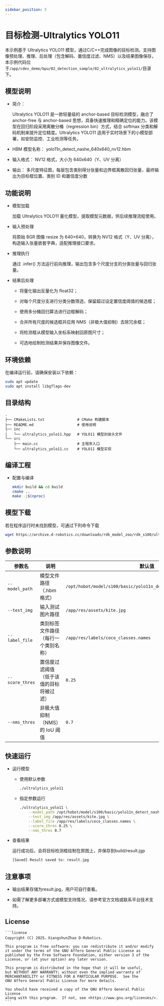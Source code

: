 ```yaml
---
sidebar_position: 5
---
```


# 目标检测-Ultralytics YOLO11

本示例基于 Ultralytics YOLO11 模型，通过C/C++完成图像的目标检测。支持图像预处理、推理、后处理（包含解码、置信度过滤、NMS）以及结果图像保存，本示例代码位于`/app/cdev_demo/bpu/02_detection_sample/02_ultralytics_yolo11/`目录下。

## 模型说明
- 简介：

    Ultralytics YOLO11 是一款轻量级的 anchor-based 目标检测模型，融合了 anchor-free 与 anchor-based 思想，具备快速推理和精确定位的能力。该模型在回归阶段采用离散分桶（regression bin）方式，结合 softmax 分类和解码机制来提升定位精度。Ultralytics YOLO11 适用于实时场景下的小模型部署，如安防监控、工业检测等任务。

- HBM 模型名称： yolo11n_detect_nashe_640x640_nv12.hbm

- 输入格式： NV12 格式，大小为 640x640（Y、UV 分离）

- 输出： 多尺度特征图，每层包含类别得分张量和边界框离散回归张量，最终输出为目标框位置、类别 ID 和置信度分数

## 功能说明
- 模型加载

   加载 Ultralytics YOLO11 量化模型，提取模型元数据，供后续推理流程使用。

- 输入预处理

    将原始 BGR 图像 resize 为 640×640，转换为 NV12 格式（Y、UV 分离），构造输入张量嵌套字典，适配推理接口要求。

- 推理执行

    通过 .infer() 方法运行前向推理，输出包含多个尺度分支的分类张量与回归张量。

- 结果后处理

    - 将量化输出反量化为 float32；

    - 对每个尺度分支进行分类分数筛选，保留超过设定置信度阈值的候选框；

    - 使用多分桶回归算法进行边框解码；

    - 合并所有尺度的候选框并应用 NMS（非极大值抑制）去除冗余框；

    - 将检测框从模型输入坐标系映射回原图尺寸；

    - 可选地绘制检测结果并保存图像文件。

## 环境依赖
在编译运行前，请确保安装以下依赖：
```bash
sudo apt update
sudo apt install libgflags-dev
```

## 目录结构

```text
.
├── CMakeLists.txt               # CMake 构建脚本
├── README.md                    # 使用说明
├── inc
│   └── ultralytics_yolo11.hpp   # YOLO11 模型封装头文件
└── src
    ├── main.cc                  # 主程序入口
    └── ultralytics_yolo11.cc    # YOLO11 模型实现
```

## 编译工程
- 配置与编译
    ```bash
    mkdir build && cd build
    cmake ..
    make -j$(nproc)
    ```

## 模型下载
若在程序运行时未找到模型，可通过下列命令下载
```bash
wget https://archive.d-robotics.cc/downloads/rdk_model_zoo/rdk_s100/ultralytics_YOLO/yolo11n_detect_nashe_640x640_nv12.hbm
```

## 参数说明

| 参数名             | 说明                           | 默认值                                                                 |
| --------------- | -------------------------------- | ------------------------------------------------------------------- |
| `--model_path`  | 模型文件路径（.hbm 格式）          | `/opt/hobot/model/s100/basic/yolo11n_detect_nashe_640x640_nv12.hbm` |
| `--test_img`    | 输入测试图片路径                   | `/app/res/assets/kite.jpg`                                          |
| `--label_file`  | 类别标签文件路径（每行一个类别名称）   | `/app/res/labels/coco_classes.names`                                |
| `--score_thres` | 置信度过滤阈值（低于该值的目标将被过滤） | `0.25`                                                              |
| `--nms_thres`   | 非极大值抑制（NMS）的 IoU 阈值         | `0.7`                                                               |


## 快速运行
- 运行模型
    - 使用默认参数
        ```bash
        ./ultralytics_yolo11
        ```
    - 指定参数运行
        ```bash
        ./ultralytics_yolo11 \
            --model_path /opt/hobot/model/s100/basic/yolo11n_detect_nashe_640x640_nv12.hbm \
            --test_img /app/res/assets/kite.jpg \
            --label_file /app/res/labels/coco_classes.names \
            --score_thres 0.25 \
            --nms_thres 0.7
        ```
- 查看结果

    运行成功后，会将目标检测框绘制在原图上，并保存到build/result.jgp
    ```bash
    [Saved] Result saved to: result.jpg
    ```

## 注意事项
- 输出结果存储为result.jpg，用户可自行查看。

- 如需了解更多部署方式或模型支持情况，请参考官方文档或联系平台技术支持。

## License
    ```license
    Copyright (C) 2025，XiangshunZhao D-Robotics.

    This program is free software: you can redistribute it and/or modify
    it under the terms of the GNU Affero General Public License as
    published by the Free Software Foundation, either version 3 of the
    License, or (at your option) any later version.

    This program is distributed in the hope that it will be useful,
    but WITHOUT ANY WARRANTY; without even the implied warranty of
    MERCHANTABILITY or FITNESS FOR A PARTICULAR PURPOSE.  See the
    GNU Affero General Public License for more details.

    You should have received a copy of the GNU Affero General Public License
    along with this program.  If not, see <https://www.gnu.org/licenses/>.
    ```
